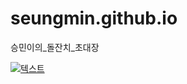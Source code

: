 # seungmin.github.io
승민이의_돌잔치_초대장

[![텍스트](https://img1.daumcdn.net/thumb/R1280x0/?scode=mtistory2&fname=https%3A%2F%2Fblog.kakaocdn.net%2Fdn%2FbWcW2U%2Fbtr9eBSXxK6%2FppAVuKGQE3hPEUR09HChiK%2Fimg.png)](https://url.kr/fbg72u)
